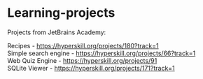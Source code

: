 # Learning-projects

Projects from JetBrains Academy:

Recipes - https://hyperskill.org/projects/180?track=1 <br/>
Simple search engine - https://hyperskill.org/projects/66?track=1 <br/>
Web Quiz Engine - https://hyperskill.org/projects/91 <br/>
SQLite Viewer - https://hyperskill.org/projects/171?track=1 <br/>

